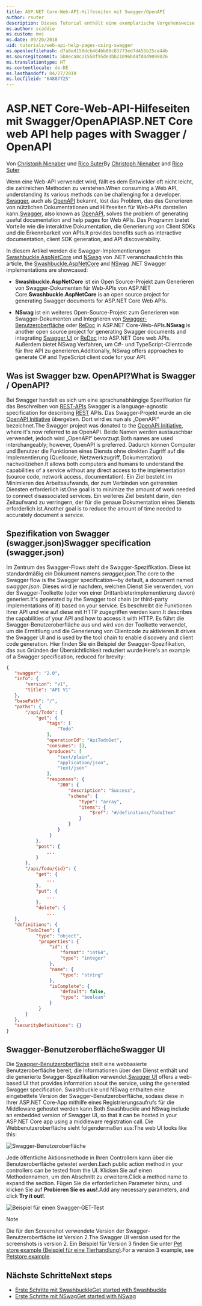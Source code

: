 ```yaml
---
title: ASP.NET Core-Web-API-Hilfeseiten mit Swagger/OpenAPI
author: rsuter
description: Dieses Tutorial enthält eine exemplarische Vorgehensweise für das Hinzufügen von Swagger, um Dokumentationen und Hilfeseiten für eine Web-API-App zu generieren.
ms.author: scaddie
ms.custom: mvc
ms.date: 09/20/2018
uid: tutorials/web-api-help-pages-using-swagger
ms.openlocfilehash: d7a6ed158dcb464bb80c83773ed7d455b25ce44b
ms.sourcegitcommit: 5b0eca8c21550f95de3bb21096bd4fd4d9098026
ms.translationtype: HT
ms.contentlocale: de-DE
ms.lasthandoff: 04/27/2019
ms.locfileid: "64887725"
---
```

# <a name="aspnet-core-web-api-help-pages-with-swagger--openapi"></a><span data-ttu-id="fa965-103">ASP.NET Core-Web-API-Hilfeseiten mit Swagger/OpenAPI</span><span class="sxs-lookup"><span data-stu-id="fa965-103">ASP.NET Core web API help pages with Swagger / OpenAPI</span></span>

<span data-ttu-id="fa965-104">Von [Christoph Nienaber](https://twitter.com/zuckerthoben) und [Rico Suter](http://rsuter.com)</span><span class="sxs-lookup"><span data-stu-id="fa965-104">By [Christoph Nienaber](https://twitter.com/zuckerthoben) and [Rico Suter](http://rsuter.com)</span></span>

<span data-ttu-id="fa965-105">Wenn eine Web-API verwendet wird, fällt es dem Entwickler oft nicht leicht, die zahlreichen Methoden zu verstehen.</span><span class="sxs-lookup"><span data-stu-id="fa965-105">When consuming a Web API, understanding its various methods can be challenging for a developer.</span></span> <span data-ttu-id="fa965-106">[Swagger](https://swagger.io/), auch als [OpenAPI](https://www.openapis.org/) bekannt, löst das Problem, das das Generieren von nützlichen Dokumentationen und Hilfeseiten für Web-APIs darstellen kann.</span><span class="sxs-lookup"><span data-stu-id="fa965-106">[Swagger](https://swagger.io/), also known as [OpenAPI](https://www.openapis.org/), solves the problem of generating useful documentation and help pages for Web APIs.</span></span> <span data-ttu-id="fa965-107">Das Programm bietet Vorteile wie die interaktive Dokumentation, die Generierung von Client SDKs und die Erkennbarkeit von APIs.</span><span class="sxs-lookup"><span data-stu-id="fa965-107">It provides benefits such as interactive documentation, client SDK generation, and API discoverability.</span></span>

<span data-ttu-id="fa965-108">In diesem Artikel werden die Swagger-Implementierungen [Swashbuckle.AspNetCore](https://github.com/domaindrivendev/Swashbuckle.AspNetCore) und [NSwag](https://github.com/RSuter/NSwag) von .NET veranschaulicht:</span><span class="sxs-lookup"><span data-stu-id="fa965-108">In this article, the [Swashbuckle.AspNetCore](https://github.com/domaindrivendev/Swashbuckle.AspNetCore) and [NSwag](https://github.com/RSuter/NSwag) .NET Swagger implementations are showcased:</span></span>

* <span data-ttu-id="fa965-109">**Swashbuckle.AspNetCore** ist ein Open Source-Projekt zum Generieren von Swagger-Dokumenten für Web-APIs von ASP.NET Core.</span><span class="sxs-lookup"><span data-stu-id="fa965-109">**Swashbuckle.AspNetCore** is an open source project for generating Swagger documents for ASP.NET Core Web APIs.</span></span>

* <span data-ttu-id="fa965-110">**NSwag** ist ein weiteres Open-Source-Projekt zum Generieren von Swagger-Dokumenten und Integrieren von [Swagger-Benutzeroberfläche](https://swagger.io/swagger-ui/) oder [ReDoc](https://github.com/Rebilly/ReDoc) in ASP.NET Core-Web-APIs.</span><span class="sxs-lookup"><span data-stu-id="fa965-110">**NSwag** is another open source project for generating Swagger documents and integrating [Swagger UI](https://swagger.io/swagger-ui/) or [ReDoc](https://github.com/Rebilly/ReDoc) into ASP.NET Core web APIs.</span></span> <span data-ttu-id="fa965-111">Außerdem bietet NSwag Verfahren, um C#- und TypeScript-Clientcode für Ihre API zu generieren.</span><span class="sxs-lookup"><span data-stu-id="fa965-111">Additionally, NSwag offers approaches to generate C# and TypeScript client code for your API.</span></span>

## <a name="what-is-swagger--openapi"></a><span data-ttu-id="fa965-112">Was ist Swagger bzw. OpenAPI?</span><span class="sxs-lookup"><span data-stu-id="fa965-112">What is Swagger / OpenAPI?</span></span>

<span data-ttu-id="fa965-113">Bei Swagger handelt es sich um eine sprachunabhängige Spezifikation für das Beschreiben von [REST-APIs](https://en.wikipedia.org/wiki/Representational_state_transfer).</span><span class="sxs-lookup"><span data-stu-id="fa965-113">Swagger is a language-agnostic specification for describing [REST](https://en.wikipedia.org/wiki/Representational_state_transfer) APIs.</span></span> <span data-ttu-id="fa965-114">Das Swagger-Projekt wurde an die [OpenAPI Initiative](https://www.openapis.org/) übergeben. Dort wird es nun als „OpenAPI“ bezeichnet.</span><span class="sxs-lookup"><span data-stu-id="fa965-114">The Swagger project was donated to the [OpenAPI Initiative](https://www.openapis.org/), where it's now referred to as OpenAPI.</span></span> <span data-ttu-id="fa965-115">Beide Namen werden austauschbar verwendet, jedoch wird „OpenAPI“ bevorzugt.</span><span class="sxs-lookup"><span data-stu-id="fa965-115">Both names are used interchangeably; however, OpenAPI is preferred.</span></span> <span data-ttu-id="fa965-116">Dadurch können Computer und Benutzer die Funktionen eines Diensts ohne direkten Zugriff auf die Implementierung (Quellcode, Netzwerkzugriff, Dokumentation) nachvollziehen.</span><span class="sxs-lookup"><span data-stu-id="fa965-116">It allows both computers and humans to understand the capabilities of a service without any direct access to the implementation (source code, network access, documentation).</span></span> <span data-ttu-id="fa965-117">Ein Ziel besteht im Minimieren des Arbeitsaufwands, der zum Verbinden von getrennten Diensten erforderlich ist.</span><span class="sxs-lookup"><span data-stu-id="fa965-117">One goal is to minimize the amount of work needed to connect disassociated services.</span></span> <span data-ttu-id="fa965-118">Ein weiteres Ziel besteht darin, den Zeitaufwand zu verringern, der für die genaue Dokumentation eines Diensts erforderlich ist.</span><span class="sxs-lookup"><span data-stu-id="fa965-118">Another goal is to reduce the amount of time needed to accurately document a service.</span></span>

## <a name="swagger-specification-swaggerjson"></a><span data-ttu-id="fa965-119">Spezifikation von Swagger (swagger.json)</span><span class="sxs-lookup"><span data-stu-id="fa965-119">Swagger specification (swagger.json)</span></span>

<span data-ttu-id="fa965-120">Im Zentrum des Swagger-Flows steht die Swagger-Spezifikation. Diese ist standardmäßig ein Dokument namens *swagger.json*.</span><span class="sxs-lookup"><span data-stu-id="fa965-120">The core to the Swagger flow is the Swagger specification&mdash;by default, a document named *swagger.json*.</span></span> <span data-ttu-id="fa965-121">Dieses wird je nachdem, welchen Dienst Sie verwenden, von der Swagger-Toolkette (oder von einer Drittanbieterimplementierung davon) generiert.</span><span class="sxs-lookup"><span data-stu-id="fa965-121">It's generated by the Swagger tool chain (or third-party implementations of it) based on your service.</span></span> <span data-ttu-id="fa965-122">Es beschreibt die Funktionen Ihrer API und wie auf diese mit HTTP zugegriffen werden kann.</span><span class="sxs-lookup"><span data-stu-id="fa965-122">It describes the capabilities of your API and how to access it with HTTP.</span></span> <span data-ttu-id="fa965-123">Es führt die Swagger-Benutzeroberfläche aus und wird von der Toolkette verwendet, um die Ermittlung und die Generierung von Clientcode zu aktivieren.</span><span class="sxs-lookup"><span data-stu-id="fa965-123">It drives the Swagger UI and is used by the tool chain to enable discovery and client code generation.</span></span> <span data-ttu-id="fa965-124">Hier finden Sie ein Beispiel der Swagger-Spezifikation, das aus Gründen der Übersichtlichkeit reduziert wurde:</span><span class="sxs-lookup"><span data-stu-id="fa965-124">Here's an example of a Swagger specification, reduced for brevity:</span></span>

```json
{
   "swagger": "2.0",
   "info": {
       "version": "v1",
       "title": "API V1"
   },
   "basePath": "/",
   "paths": {
       "/api/Todo": {
           "get": {
               "tags": [
                   "Todo"
               ],
               "operationId": "ApiTodoGet",
               "consumes": [],
               "produces": [
                   "text/plain",
                   "application/json",
                   "text/json"
               ],
               "responses": {
                   "200": {
                       "description": "Success",
                       "schema": {
                           "type": "array",
                           "items": {
                               "$ref": "#/definitions/TodoItem"
                           }
                       }
                   }
                }
           },
           "post": {
               ...
           }
       },
       "/api/Todo/{id}": {
           "get": {
               ...
           },
           "put": {
               ...
           },
           "delete": {
               ...
   },
   "definitions": {
       "TodoItem": {
           "type": "object",
            "properties": {
                "id": {
                    "format": "int64",
                    "type": "integer"
                },
                "name": {
                    "type": "string"
                },
                "isComplete": {
                    "default": false,
                    "type": "boolean"
                }
            }
       }
   },
   "securityDefinitions": {}
}
```

## <a name="swagger-ui"></a><span data-ttu-id="fa965-125">Swagger-Benutzeroberfläche</span><span class="sxs-lookup"><span data-stu-id="fa965-125">Swagger UI</span></span>

<span data-ttu-id="fa965-126">Die [Swagger-Benutzeroberfläche](https://swagger.io/swagger-ui/) stellt eine webbasierte Benutzeroberfläche bereit, die Informationen über den Dienst enthält und die generierte Swagger-Spezifikation verwendet.</span><span class="sxs-lookup"><span data-stu-id="fa965-126">[Swagger UI](https://swagger.io/swagger-ui/) offers a web-based UI that provides information about the service, using the generated Swagger specification.</span></span> <span data-ttu-id="fa965-127">Swashbuckle und NSwag enthalten eine eingebettete Version der Swagger-Benutzeroberfläche, sodass diese in Ihrer ASP.NET Core-App mithilfe eines Registrierungsaufrufs für die Middleware gehostet werden kann.</span><span class="sxs-lookup"><span data-stu-id="fa965-127">Both Swashbuckle and NSwag include an embedded version of Swagger UI, so that it can be hosted in your ASP.NET Core app using a middleware registration call.</span></span> <span data-ttu-id="fa965-128">Die Webbenutzeroberfläche sieht folgendermaßen aus:</span><span class="sxs-lookup"><span data-stu-id="fa965-128">The web UI looks like this:</span></span>

![Swagger-Benutzeroberfläche](web-api-help-pages-using-swagger/_static/swagger-ui.png)

<span data-ttu-id="fa965-130">Jede öffentliche Aktionsmethode in Ihren Controllern kann über die Benutzeroberfläche getestet werden.</span><span class="sxs-lookup"><span data-stu-id="fa965-130">Each public action method in your controllers can be tested from the UI.</span></span> <span data-ttu-id="fa965-131">Klicken Sie auf einen Methodennamen, um den Abschnitt zu erweitern.</span><span class="sxs-lookup"><span data-stu-id="fa965-131">Click a method name to expand the section.</span></span> <span data-ttu-id="fa965-132">Fügen Sie die erforderlichen Parameter hinzu, und klicken Sie auf **Probieren Sie es aus!**.</span><span class="sxs-lookup"><span data-stu-id="fa965-132">Add any necessary parameters, and click **Try it out!**.</span></span>

![Beispiel für einen Swagger-GET-Test](web-api-help-pages-using-swagger/_static/get-try-it-out.png)

> [!NOTE]
> <span data-ttu-id="fa965-134">Die für den Screenshot verwendete Version der Swagger-Benutzeroberfläche ist Version 2.</span><span class="sxs-lookup"><span data-stu-id="fa965-134">The Swagger UI version used for the screenshots is version 2.</span></span> <span data-ttu-id="fa965-135">Ein Beispiel für Version 3 finden Sie unter [Pet store example (Beispiel für eine Tierhandlung)](http://petstore.swagger.io/).</span><span class="sxs-lookup"><span data-stu-id="fa965-135">For a version 3 example, see [Petstore example](http://petstore.swagger.io/).</span></span>

## <a name="next-steps"></a><span data-ttu-id="fa965-136">Nächste Schritte</span><span class="sxs-lookup"><span data-stu-id="fa965-136">Next steps</span></span>

* [<span data-ttu-id="fa965-137">Erste Schritte mit Swashbuckle</span><span class="sxs-lookup"><span data-stu-id="fa965-137">Get started with Swashbuckle</span></span>](xref:tutorials/get-started-with-swashbuckle)
* [<span data-ttu-id="fa965-138">Erste Schritte mit NSwag</span><span class="sxs-lookup"><span data-stu-id="fa965-138">Get started with NSwag</span></span>](xref:tutorials/get-started-with-nswag)
